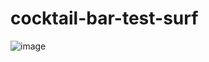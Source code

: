 # cocktail-bar-test-surf
![image](https://github.com/akumakeito/cocktail-bar-test-surf/assets/48094567/291b1f02-7f6d-4208-ba04-05ed8baaf6ec)

